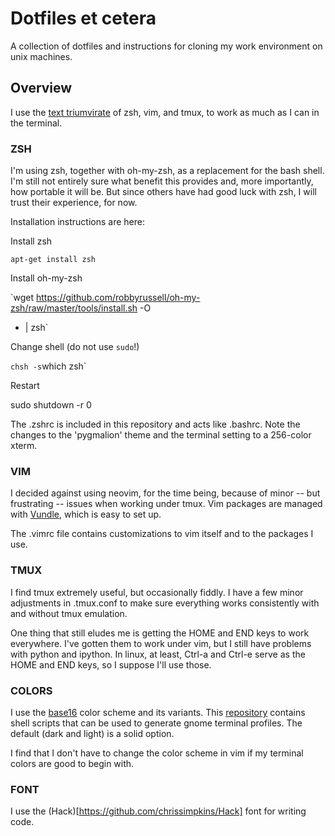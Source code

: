 # Dotfiles et cetera

A collection of dotfiles and instructions for cloning my work environment on
unix machines.

## Overview

I use the [text triumvirate](
http://stackoverflow.com/questions/12714930/how-to-get-the-current-url-into-clipboard-using-vimperator])
of zsh, vim, and tmux, to work as much as I can in the terminal.

### ZSH

I'm using zsh, together with oh-my-zsh, as a replacement for the bash shell.
I'm still not entirely sure what benefit this provides and, more importantly,
how portable it will be. But since others have had good luck with zsh, I will
trust their experience, for now.

Installation instructions are here:

Install zsh

`apt-get install zsh`

Install oh-my-zsh

`wget https://github.com/robbyrussell/oh-my-zsh/raw/master/tools/install.sh -O
- | zsh`

Change shell (do not use `sudo`!)

` chsh -s `which zsh`

Restart

sudo shutdown -r 0

The .zshrc is included in this repository and acts like .bashrc. Note the
changes to the 'pygmalion' theme and the terminal setting to a 256-color xterm.

### VIM

I decided against using neovim, for the time being, because of minor -- but
frustrating -- issues when working under tmux. Vim packages are managed with
[Vundle](https://github.com/VundleVim/Vundle.vim), which is easy to set up. 

The .vimrc file contains customizations to vim itself and to the packages I
use.

### TMUX

I find tmux extremely useful, but occasionally fiddly. I have a few minor
adjustments in .tmux.conf to make sure everything works consistently with and
without tmux emulation.

One thing that still eludes me is getting the HOME and END keys to work
everywhere. I've gotten them to work under vim, but I still have problems with
python and ipython. In linux, at least, Ctrl-a and Ctrl-e serve as the HOME and
END keys, so I suppose I'll use those.

### COLORS

I use the [base16](http://chriskempson.github.io/base16/) color scheme and its
variants. This
[repository](https://github.com/chriskempson/base16-gnome-terminal) contains
shell scripts that can be used to generate gnome terminal profiles. The default
(dark and light) is a solid option. 

I find that I don't have to change the color scheme in vim if my terminal
colors are good to begin with.

### FONT

I use the (Hack)[https://github.com/chrissimpkins/Hack] font for writing code.
